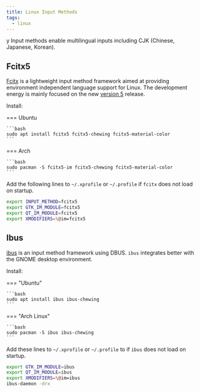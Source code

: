 ```yaml
---
title: Linux Input Methods
tags:
  - linux
---
```

y
Input methods enable multilingual inputs including CJK (Chinese, Japanese, Korean).

## Fcitx5

[Fcitx](https://wiki.archlinux.org/index.php/Fcitx) is a lightweight input method framework aimed at providing environment independent language support for Linux. The development energy is mainly focused on the new [version 5](https://wiki.archlinux.org/index.php/Fcitx5) release.

Install:

=== Ubuntu

    ```bash
    sudo apt install fcitx5 fcitx5-chewing fcitx5-material-color
    ```

=== Arch

    ```bash
    sudo pacman -S fcitx5-im fcitx5-chewing fcitx5-material-color
    ```

Add the following lines to `~/.xprofile` or `~/.profile` if `fcitx` does not load on startup.

```sh title="/etc/profile"
export INPUT_METHOD=fcitx5
export GTK_IM_MODULE=fcitx5
export QT_IM_MODULE=fcitx5
export XMODIFIERS=\@im=fcitx5
```

## Ibus

[ibus](https://github.com/ibus/ibus) is an input method framework using DBUS. `ibus` integrates better with the GNOME desktop environment.

Install:

=== "Ubuntu"

    ```bash
    sudo apt install ibus ibus-chewing
    ```

=== "Arch Linux"

    ```bash
    sudo pacman -S ibus ibus-chewing
    ```

Add these lines to `~/.xprofile` or `~/.profile` to  if `ibus` does not load on startup.

```sh title=".xprofile"
export GTK_IM_MODULE=ibus
export QT_IM_MODULE=ibus
export XMODIFIERS=\@im=ibus
ibus-daemon -drx
```
